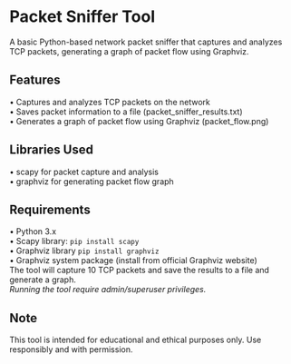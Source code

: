 # Packet Sniffer Tool
A basic Python-based network packet sniffer that captures and analyzes TCP packets, generating a graph of packet flow using Graphviz.<br>
## Features
• Captures and analyzes TCP packets on the network<br>
• Saves packet information to a file (packet_sniffer_results.txt)<br>
• Generates a graph of packet flow using Graphviz (packet_flow.png)<br>
## Libraries Used
• scapy for packet capture and analysis<br>
• graphviz for generating packet flow graph<br>
## Requirements
• Python 3.x<br>
• Scapy library: `pip install scapy`<br>
• Graphviz library `pip install graphviz`<br>
• Graphviz system package (install from official Graphviz website)<br>
The tool will capture 10 TCP packets and save the results to a file and generate a graph.<br>
*Running the tool require admin/superuser privileges.*<br>
## Note
This tool is intended for educational and ethical purposes only. Use responsibly and with permission.
